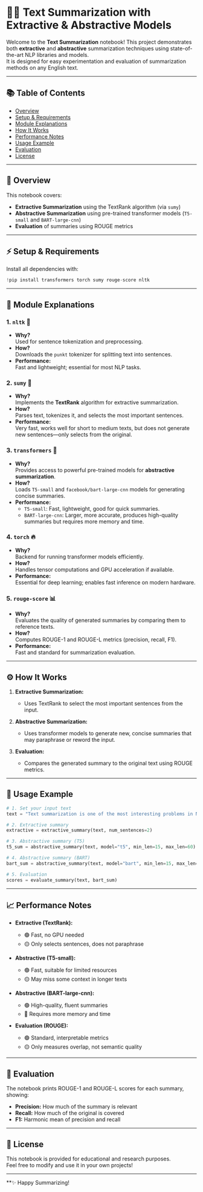 # 📝✨ Text Summarization with Extractive & Abstractive Models

Welcome to the **Text Summarization** notebook! This project demonstrates both **extractive** and **abstractive** summarization techniques using state-of-the-art NLP libraries and models.  
It is designed for easy experimentation and evaluation of summarization methods on any English text.

---

## 📚 Table of Contents

- [Overview](#overview)
- [Setup & Requirements](#setup--requirements)
- [Module Explanations](#module-explanations)
- [How It Works](#how-it-works)
- [Performance Notes](#performance-notes)
- [Usage Example](#usage-example)
- [Evaluation](#evaluation)
- [License](#license)

---

## 🧐 Overview

This notebook covers:
- **Extractive Summarization** using the TextRank algorithm (via `sumy`)
- **Abstractive Summarization** using pre-trained transformer models (`T5-small` and `BART-large-cnn`)
- **Evaluation** of summaries using ROUGE metrics

---

## ⚡️ Setup & Requirements

Install all dependencies with:

```python
!pip install transformers torch sumy rouge-score nltk
```

---

## 🧩 Module Explanations

### 1. `nltk` 🦜

- **Why?**  
  Used for sentence tokenization and preprocessing.  
- **How?**  
  Downloads the `punkt` tokenizer for splitting text into sentences.
- **Performance:**  
  Fast and lightweight; essential for most NLP tasks.

### 2. `sumy` 📑

- **Why?**  
  Implements the **TextRank** algorithm for extractive summarization.
- **How?**  
  Parses text, tokenizes it, and selects the most important sentences.
- **Performance:**  
  Very fast, works well for short to medium texts, but does not generate new sentences—only selects from the original.

### 3. `transformers` 🤖

- **Why?**  
  Provides access to powerful pre-trained models for **abstractive summarization**.
- **How?**  
  Loads `T5-small` and `facebook/bart-large-cnn` models for generating concise summaries.
- **Performance:**  
  - `T5-small`: Fast, lightweight, good for quick summaries.
  - `BART-large-cnn`: Larger, more accurate, produces high-quality summaries but requires more memory and time.

### 4. `torch` 🔥

- **Why?**  
  Backend for running transformer models efficiently.
- **How?**  
  Handles tensor computations and GPU acceleration if available.
- **Performance:**  
  Essential for deep learning; enables fast inference on modern hardware.

### 5. `rouge-score` 📊

- **Why?**  
  Evaluates the quality of generated summaries by comparing them to reference texts.
- **How?**  
  Computes ROUGE-1 and ROUGE-L metrics (precision, recall, F1).
- **Performance:**  
  Fast and standard for summarization evaluation.

---

## ⚙️ How It Works

1. **Extractive Summarization:**  
   - Uses TextRank to select the most important sentences from the input.

2. **Abstractive Summarization:**  
   - Uses transformer models to generate new, concise summaries that may paraphrase or reword the input.

3. **Evaluation:**  
   - Compares the generated summary to the original text using ROUGE metrics.

---

## 🚀 Usage Example

```python
# 1. Set your input text
text = "Text summarization is one of the most interesting problems in NLP..."

# 2. Extractive summary
extractive = extractive_summary(text, num_sentences=2)

# 3. Abstractive summary (T5)
t5_sum = abstractive_summary(text, model="t5", min_len=15, max_len=60)

# 4. Abstractive summary (BART)
bart_sum = abstractive_summary(text, model="bart", min_len=15, max_len=60)

# 5. Evaluation
scores = evaluate_summary(text, bart_sum)
```

---

## 📈 Performance Notes

- **Extractive (TextRank):**  
  - 🟢 Fast, no GPU needed  
  - 🟡 Only selects sentences, does not paraphrase

- **Abstractive (T5-small):**  
  - 🟢 Fast, suitable for limited resources  
  - 🟡 May miss some context in longer texts

- **Abstractive (BART-large-cnn):**  
  - 🟢 High-quality, fluent summaries  
  - 🔴 Requires more memory and time

- **Evaluation (ROUGE):**  
  - 🟢 Standard, interpretable metrics  
  - 🟡 Only measures overlap, not semantic quality

---

## 🏁 Evaluation

The notebook prints ROUGE-1 and ROUGE-L scores for each summary, showing:
- **Precision:** How much of the summary is relevant
- **Recall:** How much of the original is covered
- **F1:** Harmonic mean of precision and recall

---

## 📄 License

This notebook is provided for educational and research purposes.  
Feel free to modify and use it in your own projects!

---

**✨ Happy Summarizing!
